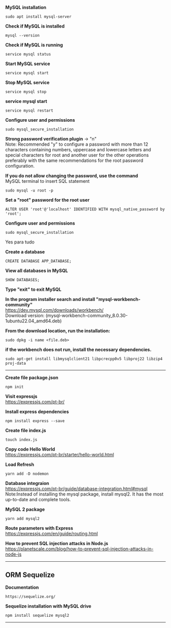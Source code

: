 **MySQL installation**
```
sudo apt install mysql-server
```

**Check if MySQL is installed**
```
mysql --version
```

**Check if MySQL is running**
```
service mysql status
```

**Start MySQL service**
```
service mysql start
```

**Stop MySQL service**
```
service mysql stop
```

**service mysql start**
```
service mysql restart
```

**Configure user and permissions**
```
sudo mysql_secure_installation
```

**Strong password verification plugin** -> "n" <br>
Note: Recommended "y" to configure a password with more than 12 characters containing numbers, uppercase and lowercase letters and special characters for root and another user for the other operations preferably with the same recommendations for the root password configuration. <br>

**If you do not allow changing the password, use the command** <br>
MySQL terminal to insert SQL statement
```
sudo mysql -u root -p
```

**Set a "root" password for the root user**
```
ALTER USER 'root'@'localhost' IDENTIFIED WITH mysql_native_password by 'root';
```

**Configure user and permissions**
```
sudo mysql_secure_installation
```
Yes para tudo

**Create a database**
```
CREATE DATABASE APP_DATABASE;
```

**View all databases in MySQL**
```
SHOW DATABASES;
```

**Type "exit" to exit MySQL** <br>

**In the program installer search and install "mysql-workbench-community"** <br>
<a href="https://dev.mysql.com/downloads/workbench/" target="_blank">https://dev.mysql.com/downloads/workbench/</a> <br>
Download version: (mysql-workbench-community_8.0.30-1ubuntu22.04_amd64.deb)

**From the download location, run the installation:** <br>
```
sudo dpkg -i name <file.deb>
```

**if the workbench does not run, install the necessary dependencies.** <br>
```
sudo apt-get install libmysqlclient21 libpcrecpp0v5 libproj22 libzip4 proj-data
```
----------------------------------------------------------------------------------------

**Create file package.json**
```
npm init 
```
**Visit expressjs** <br>
<a href="https://expressjs.com/pt-br/" target="_blank">https://expressjs.com/pt-br/</a> <br>

**Install express dependencies**
```
npm install express --save
```

**Create file index.js**
```
touch index.js
```

**Copy code Hello World** <br>
<a href="https://expressjs.com/pt-br/starter/hello-world.html" target="_blank">https://expressjs.com/pt-br/starter/hello-world.html</a> <br>

**Load Refresh**
```
yarn add -D nodemon
```

**Database integraion** <br>
<a href="https://expressjs.com/pt-br/guide/database-integration.html#mysql" target="_blank">https://expressjs.com/pt-br/guide/database-integration.html#mysql</a> <br>
Note:Instead of installing the mysql package, install mysql2. It has the most up-to-date and complete tools.

**MySQL 2 package**
```
yarn add mysql2
```
**Route parameters with Express** <br>
<a href="https://expressjs.com/en/guide/routing.html" target="_blank">https://expressjs.com/en/guide/routing.html</a> <br>

**How to prevent SQL injection attacks in Node.js** <br>
<a href="https://planetscale.com/blog/how-to-prevent-sql-injection-attacks-in-node-js
" target="_blank">https://planetscale.com/blog/how-to-prevent-sql-injection-attacks-in-node-js
</a> <br>

----------------------------------------------------------------------------------------
<h2>ORM Sequelize</h2>

**Documentation**
```
https://sequelize.org/
```

**Sequelize installation with MySQL drive**
```
npm install sequelize mysql2
```

****
```

```